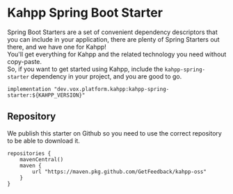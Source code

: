 # Kahpp Spring Boot Starter

Spring Boot Starters are a set of convenient dependency descriptors that you can include in your application, there are plenty of Spring Starters out there, and we have one for Kahpp!   
You'll get everything for Kahpp and the related technology you need without copy-paste.   
So, if you want to get started using Kahpp, include the `kahpp-spring-starter` dependency in your project, and you are good to go.  
```
implementation "dev.vox.platform.kahpp:kahpp-spring-starter:${KAHPP_VERSION}"
```

## Repository

We publish this starter on Github so you need to use the correct repository to be able to download it.

```
repositories {
    mavenCentral()
    maven {
        url "https://maven.pkg.github.com/GetFeedback/kahpp-oss"
    }
}
```
